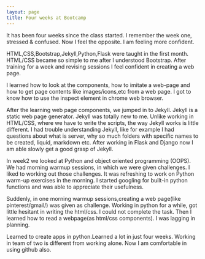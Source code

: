 ```yaml
---
layout: page
title: Four weeks at Bootcamp
---
```


It has been four weeks since the class started.
I remember the week one, stressed & confused. 
Now I feel the opposite. I am feeling more confident.

HTML,CSS,Bootstrap,Jekyll,Python,Flask were taught in the first month. HTML/CSS became so simple to me after I understood Bootstrap. After training for a week and revising sessions I feel confident in creating a web page.

I learned how to look at the components, how to imitate a web-page and how to get page contents like images/icons,etc from a web page. I got to know how to use the inspect element in chrome web browser.

After the learning web page components, we jumped in to Jekyll. Jekyll is a static web page generator. Jekyll was totally new to me. Unlike working in HTML/CSS, where we have to write the scripts, the way Jekyll works is little different. I had trouble understanding Jekyll, like for example I had questions about what is server, why so much folders with specific names to be created, liquid, markdown etc. After working in Flask and Django now I am able slowly get a good grasp of Jekyll.

In week2 we looked at Python and object oriented programming (OOPS). We had morning warmup sessions, in which we were given challenges. I liked to working out those challenges. It was refreshing to work on Python warm-up exercises in the morning. I started googling for built-in python functions and was able to appreciate their usefulness.

Suddenly, in one morning warmup sessions,creating a web page(like pinterest/gmail/) was given as challenge. Working in python for a while, got little hesitant in writing the html/css. I could not complete the task. Then I learned how to read a webpage(as html/css components). I was lagging in planning.

Learned to create apps in python.Learned a lot in just four weeks. Working in team of two is different from working alone. Now I am comfortable in using github also. 




